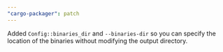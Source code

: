 ```yaml
---
"cargo-packager": patch
---
```


Added `Config::binaries_dir` and `--binaries-dir` so you can specify the location of the binaries without modifying the output directory.

